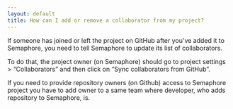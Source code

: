 ```yaml
---
layout: default
title: How can I add or remove a collaborator from my project?
---
```


If someone has joined or left the project on GitHub after you've added it to Semaphore, you need to tell Semaphore to update its list of collaborators.

To do that, the project owner (on Semaphore) should go to project settings > “Collaborators” and then click on “Sync collaborators from GitHub”.

If you need to provide repository owners (on Github) access to Semaphore project
you have to add owner to a same team where developer, who adds repository to Semaphore, is.
